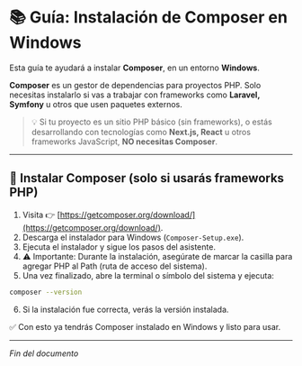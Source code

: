 # 📚 Guía: Instalación de Composer en Windows

Esta guía te ayudará a instalar **Composer**, en un entorno **Windows**.

**Composer** es un gestor de dependencias para proyectos PHP. Solo necesitas instalarlo si vas a trabajar con frameworks como **Laravel, Symfony** u otros que usen paquetes externos.

> 💡 Si tu proyecto es un sitio PHP básico (sin frameworks), o estás desarrollando con tecnologías como **Next.js, React** u otros frameworks JavaScript, **NO necesitas Composer**.

---

## 🧰 Instalar Composer (solo si usarás frameworks PHP)

1. Visita 👉 [https://getcomposer.org/download/](https://getcomposer.org/download/).
2. Descarga el instalador para Windows (`Composer-Setup.exe`).
3. Ejecuta el instalador y sigue los pasos del asistente.
4. ⚠️ Importante: Durante la instalación, asegúrate de marcar la casilla para agregar PHP al Path (ruta de acceso del sistema).
5. Una vez finalizado, abre la terminal o símbolo del sistema y ejecuta:

```bash
composer --version
```

6. Si la instalación fue correcta, verás la versión instalada.

✅ Con esto ya tendrás Composer instalado en Windows y listo para usar.

---

*Fin del documento*